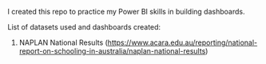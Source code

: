 I created this repo to practice my Power BI skills in building dashboards.

List of datasets used and dashboards created:
1. NAPLAN National Results (https://www.acara.edu.au/reporting/national-report-on-schooling-in-australia/naplan-national-results)
